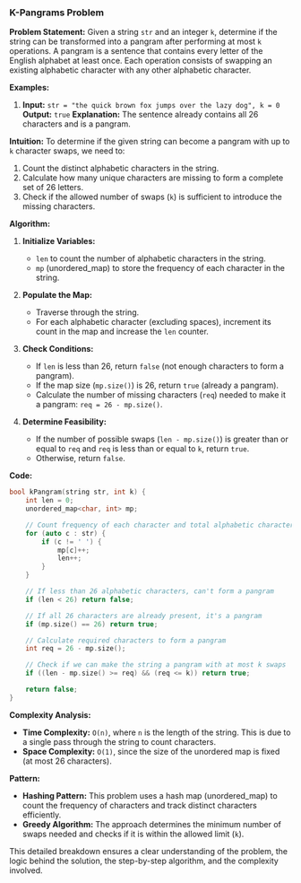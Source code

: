 ### K-Pangrams Problem

**Problem Statement:**
Given a string `str` and an integer `k`, determine if the string can be transformed into a pangram after performing at most `k` operations. A pangram is a sentence that contains every letter of the English alphabet at least once. Each operation consists of swapping an existing alphabetic character with any other alphabetic character.

**Examples:**
1. **Input:** `str = "the quick brown fox jumps over the lazy dog", k = 0`
   **Output:** `true`
   **Explanation:** The sentence already contains all 26 characters and is a pangram.

**Intuition:**
To determine if the given string can become a pangram with up to `k` character swaps, we need to:
1. Count the distinct alphabetic characters in the string.
2. Calculate how many unique characters are missing to form a complete set of 26 letters.
3. Check if the allowed number of swaps (`k`) is sufficient to introduce the missing characters.

**Algorithm:**
1. **Initialize Variables:**
   - `len` to count the number of alphabetic characters in the string.
   - `mp` (unordered_map) to store the frequency of each character in the string.

2. **Populate the Map:**
   - Traverse through the string.
   - For each alphabetic character (excluding spaces), increment its count in the map and increase the `len` counter.

3. **Check Conditions:**
   - If `len` is less than 26, return `false` (not enough characters to form a pangram).
   - If the map size (`mp.size()`) is 26, return `true` (already a pangram).
   - Calculate the number of missing characters (`req`) needed to make it a pangram: `req = 26 - mp.size()`.

4. **Determine Feasibility:**
   - If the number of possible swaps (`len - mp.size()`) is greater than or equal to `req` and `req` is less than or equal to `k`, return `true`.
   - Otherwise, return `false`.

**Code:**
```cpp
bool kPangram(string str, int k) {
    int len = 0;
    unordered_map<char, int> mp;

    // Count frequency of each character and total alphabetic characters
    for (auto c : str) {
        if (c != ' ') {
            mp[c]++;
            len++;
        }
    }

    // If less than 26 alphabetic characters, can't form a pangram
    if (len < 26) return false;

    // If all 26 characters are already present, it's a pangram
    if (mp.size() == 26) return true;

    // Calculate required characters to form a pangram
    int req = 26 - mp.size();

    // Check if we can make the string a pangram with at most k swaps
    if ((len - mp.size() >= req) && (req <= k)) return true;

    return false;
}
```

**Complexity Analysis:**
- **Time Complexity:** `O(n)`, where `n` is the length of the string. This is due to a single pass through the string to count characters.
- **Space Complexity:** `O(1)`, since the size of the unordered map is fixed (at most 26 characters).

**Pattern:**
- **Hashing Pattern:** This problem uses a hash map (unordered_map) to count the frequency of characters and track distinct characters efficiently.
- **Greedy Algorithm:** The approach determines the minimum number of swaps needed and checks if it is within the allowed limit (`k`).

This detailed breakdown ensures a clear understanding of the problem, the logic behind the solution, the step-by-step algorithm, and the complexity involved.
